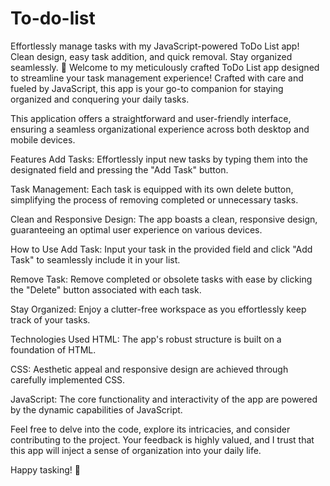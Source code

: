 # To-do-list
Effortlessly manage tasks with my JavaScript-powered ToDo List app! Clean design, easy task addition, and quick removal. Stay organized seamlessly. 🚀
Welcome to my meticulously crafted ToDo List app designed to streamline your task management experience! Crafted with care and fueled by JavaScript, this app is your go-to companion for staying organized and conquering your daily tasks.

This application offers a straightforward and user-friendly interface, ensuring a seamless organizational experience across both desktop and mobile devices.

Features
Add Tasks: Effortlessly input new tasks by typing them into the designated field and pressing the "Add Task" button.

Task Management: Each task is equipped with its own delete button, simplifying the process of removing completed or unnecessary tasks.

Clean and Responsive Design: The app boasts a clean, responsive design, guaranteeing an optimal user experience on various devices.

How to Use
Add Task: Input your task in the provided field and click "Add Task" to seamlessly include it in your list.

Remove Task: Remove completed or obsolete tasks with ease by clicking the "Delete" button associated with each task.

Stay Organized: Enjoy a clutter-free workspace as you effortlessly keep track of your tasks.

Technologies Used
HTML: The app's robust structure is built on a foundation of HTML.

CSS: Aesthetic appeal and responsive design are achieved through carefully implemented CSS.

JavaScript: The core functionality and interactivity of the app are powered by the dynamic capabilities of JavaScript.

Feel free to delve into the code, explore its intricacies, and consider contributing to the project. Your feedback is highly valued, and I trust that this app will inject a sense of organization into your daily life.

Happy tasking! 🚀
